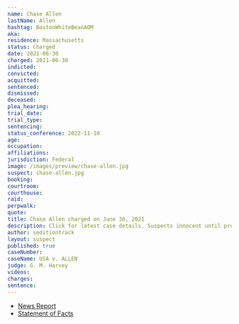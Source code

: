 ```yaml
---
name: Chase Allen
lastName: Allen
hashtag: BostonWhiteBeanAOM
aka:
residence: Massachusetts
status: Charged
date: 2021-06-30
charged: 2021-06-30
indicted:
convicted:
acquitted:
sentenced:
dismissed:
deceased:
plea_hearing:
trial_date:
trial_type:
sentencing:
status_conference: 2022-11-10
age:
occupation:
affiliations:
jurisdiction: Federal
image: /images/preview/chase-allen.jpg
suspect: chase-allen.jpg
booking:
courtroom:
courthouse:
raid:
perpwalk:
quote:
title: Chase Allen charged on June 30, 2021
description: Click for latest case details. Suspects innocent until proven guilty.
author: seditiontrack
layout: suspect
published: true
caseNumber: 
caseName: USA v. ALLEN
judge: G. M. Harvey
videos:
charges:
sentence:
---
```

- [News Report](https://boston.cbslocal.com/2021/06/30/capitol-riot-arrests-fbi-boston-noah-bacon-chase-allen-somerville-seekonk/)
- [Statement of Facts](https://www.justice.gov/usao-dc/case-multi-defendant/file/1408341/download)
